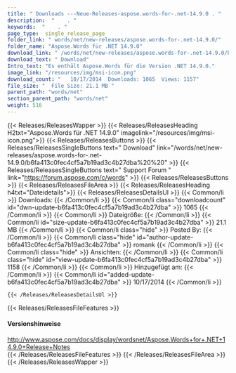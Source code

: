 ```yaml
---
title: " Downloads ---Neue-Releases-aspose.words-for-.net-14.9.0 . "
description:  "    . " 
keywords:  "    . " 
page_type:  single_release_page
folder_link: " words/net/new-releases/aspose.words-for-.net-14.9.0/"
folder_name: "Aspose.Words für .NET 14.9.0"
download_link: " /words/net/new-releases/aspose.words-for-.net-14.9.0/b6fa413c0fec4cf5a7b19ad3c4b27dba"
download_text: " Download"
Intro_text: "Es enthält Aspose.Words für die Version .NET 14.9.0."
image_link: "/resources/img/msi-icon.png"
download_count: "   10/17/2014  Downloads: 1065  Views: 1157"
file_size: "  File Size: 21.1 MB "
parent_path: "words/net"
section_parent_path: "words/net"
weight: 516
---
```


{{< Releases/ReleasesWapper >}}
  {{< Releases/ReleasesHeading H2txt="Aspose.Words für .NET 14.9.0" imagelink="/resources/img/msi-icon.png">}}
  {{< Releases/ReleasesButtons >}}
    {{< Releases/ReleasesSingleButtons text=" Download" link="/words/net/new-releases/aspose.words-for-.net-14.9.0/b6fa413c0fec4cf5a7b19ad3c4b27dba%20%20" >}}
    {{< Releases/ReleasesSingleButtons text=" Support Forum " link="https://forum.aspose.com/c/words" >}}
  {{< Releases/ReleasesButtons >}}
  {{< Releases/ReleasesFileArea >}}
    {{< Releases/ReleasesHeading h4txt="Dateidetails">}}
    {{< Releases/ReleasesDetailsUl >}}
            {{< Common/li >}} Downloads: {{< /Common/li >}}
      {{< Common/li class="downloadcount" id="dwn-update-b6fa413c0fec4cf5a7b19ad3c4b27dba" >}} 1065 {{< /Common/li >}}
      {{< Common/li >}} Dateigröße: {{< /Common/li >}}
      {{< Common/li id="size-update-b6fa413c0fec4cf5a7b19ad3c4b27dba" >}} 21.1 MB {{< /Common/li >}} 
      {{< Common/li  class="hide" >}} Posted By: {{< /Common/li >}} 
      {{< Common/li class="hide" id="author-update-b6fa413c0fec4cf5a7b19ad3c4b27dba" >}} romank {{< /Common/li >}}
      {{< Common/li class="hide" >}} Ansichten: {{< /Common/li >}}
      {{< Common/li class="hide" id="view-update-b6fa413c0fec4cf5a7b19ad3c4b27dba" >}} 1158 {{< /Common/li >}}
      {{< Common/li >}} Hinzugefügt am: {{< /Common/li >}}
      {{< Common/li id="added-update-b6fa413c0fec4cf5a7b19ad3c4b27dba" >}} 10/17/2014 {{< /Common/li >}} 

    {{< /Releases/ReleasesDetailsUl >}}

  {{< Releases/ReleasesFileFeatures >}}
      <h4>Versionshinweise</h4><div> <a href="http://www.aspose.com/docs/display/wordsnet/Aspose.Words+for+.NET+14.9.0+Release+Notes">http://www.aspose.com/docs/display/wordsnet/Aspose.Words+for+.NET+14.9.0+Release+Notes</a></div>
  {{< /Releases/ReleasesFileFeatures >}}
 {{< /Releases/ReleasesFileArea >}}
{{< /Releases/ReleasesWapper >}}



